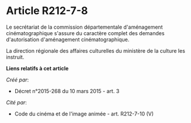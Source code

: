 # Article R212-7-8

Le secrétariat de la commission départementale d'aménagement cinématographique s'assure du caractère complet des demandes
d'autorisation d'aménagement cinématographique.

La direction régionale des affaires culturelles du ministère de la culture les instruit.

**Liens relatifs à cet article**

_Créé par_:

  - Décret n°2015-268 du 10 mars 2015 - art. 3

_Cité par_:

  - Code du cinéma et de l'image animée - art. R212-7-10 (V)
